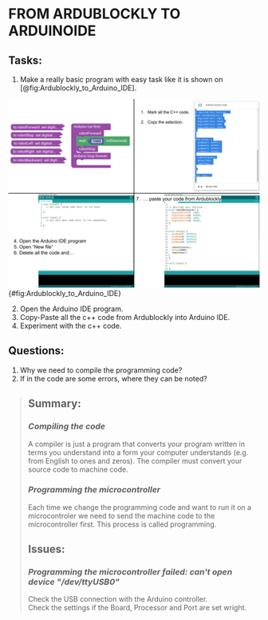# FROM ARDUBLOCKLY TO ARDUINOIDE

## Tasks:

1. Make a really basic program with easy task like it is shown on [@fig:Ardublockly_to_Arduino_IDE].

![How to copy c++ code from Ardublockly?](./slike/Ardublockly_to_Arduino_IDE.png){#fig:Ardublockly_to_Arduino_IDE}

2. Open the Arduino IDE program.
3. Copy-Paste all the c++ code from Ardublockly into Arduino IDE.
4. Experiment with the c++ code.

## Questions:

1.  Why we need to compile the programming code?
2.  If in the code are some errors, where they can be noted?

> ## Summary:
> 
> ### *Compiling the code*  
> A compiler is just a program that converts your program written in terms you understand into a form your computer understands (e.g. from English to ones and zeros). The compiler must convert your source code to machine code.
>
> ### *Programming the microcontroller*  
> Each time we change the programming code and want to run it on a microcontroler we need to send the machine code to the microcontroller first. This process is called programming.
> 
> ## Issues:
> 
> ### *Programming the microcontroller failed: can't open device "/dev/ttyUSB0"*  
> Check the USB connection with the Arduino controller.  
> Check the settings if the Board, Processor and Port are set wright.

